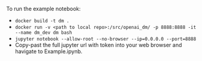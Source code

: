 To run the example notebook:
- `docker build -t dm .`
- `docker run -v <path to local repo>:/src/openai_dm/ -p 8888:8888 -it --name dm_dev dm bash`
- `jupyter notebook --allow-root --no-browser --ip=0.0.0.0 --port=8888`
- Copy-past the full jupyter url with token into your web browser and havigate to Example.ipynb.
